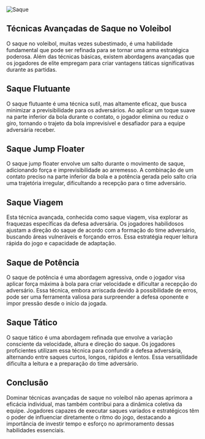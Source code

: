 ![Saque](https://static.todamateria.com.br/upload/jo/ga/jogadorfazendosaque3-cke.jpg)

## Técnicas Avançadas de Saque no Voleibol
O saque no voleibol, muitas vezes subestimado, é uma habilidade fundamental que pode ser refinada para se tornar uma arma estratégica poderosa. Além das técnicas básicas, existem abordagens avançadas que os jogadores de elite empregam para criar vantagens táticas significativas durante as partidas.
## Saque Flutuante
O saque flutuante é uma técnica sutil, mas altamente eficaz, que busca minimizar a previsibilidade para os adversários. Ao aplicar um toque suave na parte inferior da bola durante o contato, o jogador elimina ou reduz o giro, tornando o trajeto da bola imprevisível e desafiador para a equipe adversária receber.
## Saque Jump Floater
O saque jump floater envolve um salto durante o movimento de saque, adicionando força e imprevisibilidade ao arremesso. A combinação de um contato preciso na parte inferior da bola e a potência gerada pelo salto cria uma trajetória irregular, dificultando a recepção para o time adversário.
## Saque Viagem
Esta técnica avançada, conhecida como saque viagem, visa explorar as fraquezas específicas da defesa adversária. Os jogadores habilidosos ajustam a direção do saque de acordo com a formação do time adversário, buscando áreas vulneráveis e forçando erros. Essa estratégia requer leitura rápida do jogo e capacidade de adaptação.
## Saque de Potência
O saque de potência é uma abordagem agressiva, onde o jogador visa aplicar força máxima à bola para criar velocidade e dificultar a recepção do adversário. Essa técnica, embora arriscada devido à possibilidade de erros, pode ser uma ferramenta valiosa para surpreender a defesa oponente e impor pressão desde o início da jogada.
## Saque Tático
O saque tático é uma abordagem refinada que envolve a variação consciente da velocidade, altura e direção do saque. Os jogadores proficientes utilizam essa técnica para confundir a defesa adversária, alternando entre saques curtos, longos, rápidos e lentos. Essa versatilidade dificulta a leitura e a preparação do time adversário.
## Conclusão
Dominar técnicas avançadas de saque no voleibol não apenas aprimora a eficácia individual, mas também contribui para a dinâmica coletiva da equipe. Jogadores capazes de executar saques variados e estratégicos têm o poder de influenciar diretamente o ritmo do jogo, destacando a importância de investir tempo e esforço no aprimoramento dessas habilidades essenciais.